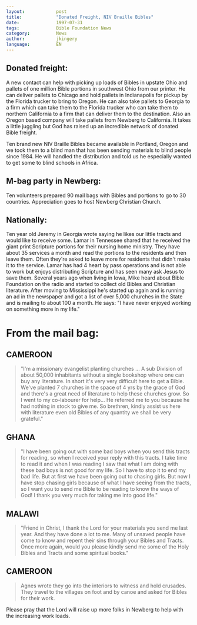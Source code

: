 ```yaml
---
layout:            post 
title:             "Donated Freight, NIV Braille Bibles" 
date:              1997-07-31
tags:              Bible Foundation News 
category:          News 
author:            jkingery 
language:          EN 
---
```


## Donated freight: 

A new contact can help with picking up loads of Bibles in upstate Ohio 
and pallets of one million Bible portions in southwest Ohio from our 
printer. He can deliver pallets to Chicago and hold pallets in 
Indianapolis for pickup by the Florida trucker to bring to Oregon. He 
can also take pallets to Georgia to a firm which can take them to the 
Florida trucker who can take them to northern California to a firm that 
can deliver them to the destination. Also an Oregon based company will 
take pallets from Newberg to California. It takes a little juggling but 
God has raised up an incredible network of donated Bible freight. 

Ten brand new NIV Braille Bibles became available in Portland, Oregon 
and we took them to a blind man that has been sending materials to 
blind people since 1984. He will handled the distribution and told us 
he especially wanted to get some to blind schools in Africa. 

## M-bag party in Newberg: 

Ten volunteers prepared 90 mail bags with Bibles and portions to go to 
30 countries. Appreciation goes to host Newberg Christian Church. 

## Nationally: 

Ten year old Jeremy in Georgia wrote saying he likes our little tracts 
and would like to receive some. Lamar in Tennessee shared that he 
received the giant print Scripture portions for their nursing home 
ministry. They have about 35 services a month and read the portions to 
the residents and then leave them. Often they're asked to leave more 
for residents that didn't make it to the service. Lamar has had 4 heart 
by pass operations and is not able to work but enjoys distributing 
Scripture and has seen many ask Jesus to save them. Several years ago 
when living in Iowa, Mike heard about Bible Foundation on the radio and 
started to collect old Bibles and Christian literature. After moving to 
Mississippi he's started up again and is running an ad in the newspaper 
and got a list of over 5,000 churches in the State and is mailing to 
about 100 a month. He says: "I have never enjoyed working on something 
more in my life." 


# From the mail bag: 

## CAMEROON

> "I'm a missionary evangelist planting churches ... A sub 
> Division of about 50,000 inhabitants without a single bookshop where 
> one can buy any literature. In short it's very very difficult here to 
> get a Bible. We've planted 7 churches in the space of 4 yrs by the 
> grace of God and there's a great need of literature to help these 
> churches grow. So I went to my co-labourer for help... He referred me 
> to you because he had nothing in stock to give me. So brethren, kindly 
> assist us here with literature even old Bibles of any quantity we shall 
> be very grateful." 

## GHANA

> "I have been going out with some bad boys when you send this 
> tracts for reading, so when I received your reply with this tracts. I 
> take time to read it and when I was reading I saw that what I am doing 
> with these bad boys is not good for my life. So I have to stop it to 
> end my bad life. But at first we have been going out to chasing girls. 
> But now I have stop chasing girls because of what I have seeing from 
> the tracts, so I want you to send me Bible to be reading to know the 
> ways of God! I thank you very much for taking me into good life." 

## MALAWI

> "Friend in Christ, I thank the Lord for your materials you 
> send me last year. And they have done a lot to me. Many of unsaved 
> people have come to know and repent their sins through your Bibles and 
> Tracts. Once more again, would you please kindly send me some of the 
> Holy Bibles and Tracts and some spiritual books." 

## CAMEROON

> Agnes wrote they go into the interiors to witness and 
> hold crusades. They travel to the villages on foot and by canoe and 
> asked for Bibles for their work.  

Please pray that the Lord will raise up more folks in Newberg to help 
with the increasing work loads.  
